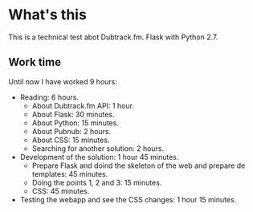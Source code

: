 What's this
===========

This is a technical test abot Dubtrack.fm. Flask with Python 2.7.


Work time
---------

Until now I have worked 9 hours:

 * Reading: 6 hours.
    * About Dubtrack.fm API: 1 hour.
    * About Flask: 30 minutes.
    * About Python: 15 minutes.
    * About Pubnub: 2 hours.
    * About CSS: 15 minutes.
    * Searching for another solution: 2 hours.
 * Development of the solution: 1 hour 45 minutes.
    * Prepare Flask and doind the skeleton of the web and prepare de templates: 45 minutes.
    * Doing the points 1, 2 and 3: 15 minutes.
    * CSS: 45 minutes.
 * Testing the webapp and see the CSS changes: 1 hour 15 minutes.
